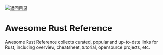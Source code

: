 [![返回目录](https://parg.co/UGo)](https://github.com/wxyyxc1992/Awesome-Reference) 
# Awesome Rust Reference

Awesome Rust Reference collects curated, popular and up-to-date links for Rust, including overview, cheatsheet, tutorial, opensource projects, etc.
